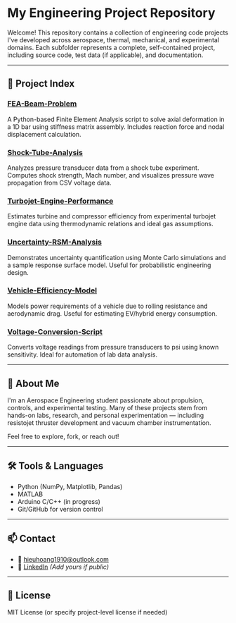 # My Engineering Project Repository

Welcome! This repository contains a collection of engineering code projects I've developed across aerospace, thermal, mechanical, and experimental domains. Each subfolder represents a complete, self-contained project, including source code, test data (if applicable), and documentation.

---

## 📁 Project Index

###  [FEA-Beam-Problem](FEA-Beam-Problem/)
A Python-based Finite Element Analysis script to solve axial deformation in a 1D bar using stiffness matrix assembly. Includes reaction force and nodal displacement calculation.

###  [Shock-Tube-Analysis](Shock-Tube-Analysis/)
Analyzes pressure transducer data from a shock tube experiment. Computes shock strength, Mach number, and visualizes pressure wave propagation from CSV voltage data.

###  [Turbojet-Engine-Performance](Turbojet-Engine-Performance/)
Estimates turbine and compressor efficiency from experimental turbojet engine data using thermodynamic relations and ideal gas assumptions.

###  [Uncertainty-RSM-Analysis](Uncertainty-RSM-Analysis/)
Demonstrates uncertainty quantification using Monte Carlo simulations and a sample response surface model. Useful for probabilistic engineering design.

###  [Vehicle-Efficiency-Model](Vehicle-Efficiency-Model/)
Models power requirements of a vehicle due to rolling resistance and aerodynamic drag. Useful for estimating EV/hybrid energy consumption.

###  [Voltage-Conversion-Script](Voltage-Conversion-Script/)
Converts voltage readings from pressure transducers to psi using known sensitivity. Ideal for automation of lab data analysis.

---

## 🚀 About Me

I'm an Aerospace Engineering student passionate about propulsion, controls, and experimental testing. Many of these projects stem from hands-on labs, research, and personal experimentation — including resistojet thruster development and vacuum chamber instrumentation.

Feel free to explore, fork, or reach out!

---

## 🛠️ Tools & Languages
- Python (NumPy, Matplotlib, Pandas)
- MATLAB
- Arduino C/C++ (in progress)
- Git/GitHub for version control

---

## 📫 Contact
- 📧 hieuhoang1910@outlook.com  
- 🔗 [LinkedIn](https://www.linkedin.com/) *(Add yours if public)*

---

## 📄 License
MIT License (or specify project-level license if needed)
